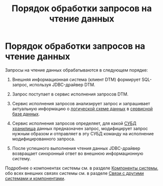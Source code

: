 ﻿---
layout: default
title: Порядок обработки запросов на чтение данных
nav_order: 4
parent: Связи с другими системами и компонентами
has_children: false
has_toc: false
---

Порядок обработки запросов на чтение данных
=====================

Запросы на чтение данных обрабатываются в следующем порядке:

1.  Внешняя информационная система (клиент DTM) формирует SQL-запрос, используя JDBC-драйвер DTM.

2.  Запрос поступает в сервис исполнения запросов DTM.

3.  Сервис исполнения запросов анализирует запрос и запрашивает актуальную информацию о 
    [логической схеме данных](../../Основные_понятия/Логическая_схема_данных/Логическая_схема_данных.md) 
    в [сервисной базе данных](../../Основные_понятия/Сервисная_база_данных/Сервисная_база_данных.md).

4.  Сервис исполнения запросов определяет, для какой [СУБД](../../../Введение/Поддерживаемые_СУБД_хранилища/Поддерживаемые_СУБД_хранилища.md) 
    [хранилища](../../Основные_понятия/Хранилище_данных/Хранилище_данных.md) данных предназначен запрос, 
    модифицирует запрос нужным образом и отправляет в эту СУБД команду на исполнение модифицированного 
    запроса.

5.  После успешного выполнения чтения данных JDBC-драйвер возвращает синхронный ответ во внешнюю 
    информационную систему.
    
Подробнее о компонентах системы см. в разделе [Компоненты системы](../../Компоненты_системы/Компоненты_системы.md), 
обо всех внешних связях системы см. в разделе [Связи с другими системами и компонентами](../Связи_с_другими_системами_и_компонентами.md).